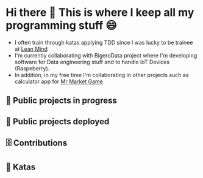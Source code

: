 # Hi there 👋 This is where I keep all my programming stuff 😄

- I often train through katas applying TDD since I was lucky to be trainee at [Lean Mind](https://leanmind.es/es/)
- I'm currently collaborating with BigeroData project where I'm developing software for Data engineering stuff and to handle IoT Devices (Raspeberry).
- In addition, in my free time I'm collaborating in other projects such as calculator app for [Mr Market Game](https://crowdfunding.boxlab.es/mr-market-game/3092)

## 🔨 Public projects in progress
## 🚀 Public projects deployed
## 🗄️ Contributions
## 🥋 Katas

<!--
**Marius9595/Marius9595** is a ✨ _special_ ✨ repository because its `README.md` (this file) appears on your GitHub profile.

Here are some ideas to get you started:

- 🔭 I’m currently working on ...
- 🌱 I’m currently learning ...
- 👯 I’m looking to collaborate on ...
- 🤔 I’m looking for help with ...
- 💬 Ask me about ...
- 📫 How to reach me: ...
- 😄 Pronouns: ...
- ⚡ Fun fact: ...
-->
